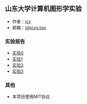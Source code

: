 ## 山东大学计算机图形学实验

- 作者：[icy](https://icys.top/)
- 邮箱：[i@icys.top](mailto:i@icys.top)

### 实验报告

- [实验0](experiment0/README.md)
- [实验1](experiment1/README.md)
- [实验2](experiment2/README.md)
- [实验3](experiment3/README.md)

### 其他

- 本项目使用MIT协议